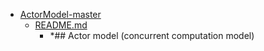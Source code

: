 - <a href = "F:\Node_projects\Node_Way\Education\TSH_video\Timur_Video_Node.js\part_27\ActorModel-master\cat.ActorModel-master\dir.ActorModel-master.md">ActorModel-master</a>
    - <a href = "F:\Node_projects\Node_Way\Education\TSH_video\Timur_Video_Node.js\part_27\ActorModel-master\README.md">README.md</a>
        - *## Actor model (concurrent computation model)
